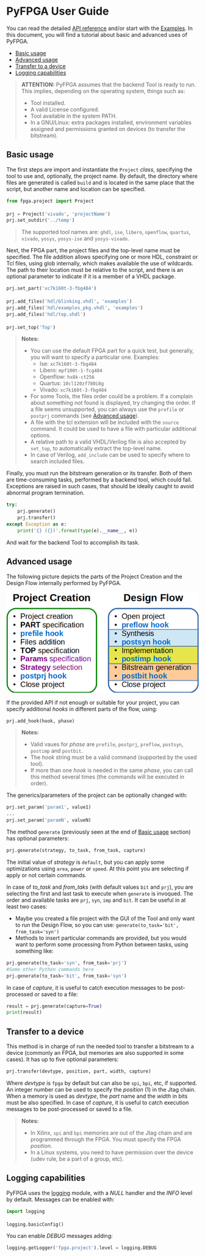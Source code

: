 # PyFPGA User Guide

You can read the detailed [API reference](api-reference.md) and/or start with
the [Examples](../examples). In this document, you will find a tutorial about
basic and advanced uses of PyFPGA.

* [Basic usage](#basic-usage)
* [Advanced usage](#advanced-usage)
* [Transfer to a device](#transfer-to-a-device)
* [Logging capabilities](#logging-capabilities)

> **ATTENTION:**
> PyFPGA assumes that the backend Tool is ready to run.
> This implies, depending on the operating system, things such as:
> * Tool installed.
> * A valid License configured.
> * Tool available in the system PATH.
> * In a GNU/Linux: extra packages installed, environment variables assigned
> and permissions granted on devices (to transfer the bitstream).

## Basic usage

The first steps are import and instantiate the `Project` *class*, specifying
the tool to use and, optionally, the project name. By default, the directory
where files are generated is called `build` and is located in the same place
that the script, but another name and location can be specified.

```py
from fpga.project import Project

prj = Project('vivado', 'projectName')
prj.set_outdir('../temp')
```

> The supported tool names are: `ghdl`, `ise`, `libero`, `openflow`, `quartus`,
> `vivado`, `yosys`, `yosys-ise` and `yosys-vivado`.

Next, the FPGA part, the project files and the top-level name must be
specified. The file addition allows specifying one or more HDL, constraint or
Tcl files, using glob internally, which makes available the use of wildcards.
The path to their location must be relative to the script, and there is an
optional parameter to indicate if it is a member of a VHDL package.

```py
prj.set_part('xc7k160t-3-fbg484')

prj.add_files('hdl/blinking.vhdl', 'examples')
prj.add_files('hdl/examples_pkg.vhdl', 'examples')
prj.add_files('hdl/top.vhdl')

prj.set_top('Top')
```

> **Notes:**
> * You can use the default FPGA part for a quick test, but generally, you
> will want to specify a particular one. Examples:
>     * Ise: `xc7k160t-3-fbg484`
>     * Libero: `mpf100t-1-fcg484`
>     * Openflow: `hx8k-ct256`
>     * Quartus: `10cl120zf780i8g`
>     * Vivado: `xc7k160t-3-fbg484`
> * For some Tools, the files order could be a problem.
> If a complain about something not found is displayed, try changing the
> order.
> If a file seems unsupported, you can always use the `prefile` or `postprj`
> commands (see [Advanced usage](#advanced-usage)).
> * A file with the tcl extension will be included with the `source` command.
> It could be used to have a file with particular additional options.
> * A relative path to a valid VHDL/Verilog file is also accepted by
> `set_top`, to automatically extract the top-level name.
> * In case of Verilog, `add_include` can be used to specify where to search
> included files.

Finally, you must run the bitstream generation or its transfer. Both of them
are time-consuming tasks, performed by a backend tool, which could fail.
Exceptions are raised in such cases, that should be ideally caught to avoid
abnormal program termination.

```py
try:
    prj.generate()
    prj.transfer()
except Exception as e:
    print('{} ({})'.format(type(e).__name__, e))
```

And wait for the backend Tool to accomplish its task.

## Advanced usage

The following picture depicts the parts of the Project Creation and the Design
Flow internally performed by PyFPGA.

![Tcl Structure](images/tcl-structure.png)

If the provided API if not enough or suitable for your project, you can
specify additional *hooks* in different parts of the flow, using:

```py
prj.add_hook(hook, phase)
```

> **Notes:**
> * Valid vaues for *phase* are `prefile`, `postprj`, `preflow`, `postsyn`,
> `postimp` and `postbit`.
> * The *hook* string must be a valid command (supported by the used tool).
> * If more than one *hook* is needed in the same *phase*, you can call this
> method several times (the commands will be executed in order).

The generics/parameters of the project can be optionally changed with:

```py
prj.set_param('param1', value1)
...
prj.set_param('paramN', valueN)
```

The method `generate` (previously seen at the end of
[Basic usage](#basic-usage) section) has optional parameters:

```py
prj.generate(strategy, to_task, from_task, capture)
```

The initial value of *strategy* is `default`, but you can apply some
optimizations using `area`, `power` or `speed`. At this point you are
selecting if apply or not certain commands.

In case of *to_task* and *from_taks* (with default values `bit` and `prj`),
you are selecting the first and last task to execute when `generate` is
invoqued. The order and available tasks are `prj`, `syn`, `imp` and `bit`.
It can be useful in at least two cases:
* Maybe you created a file project with the GUI of the Tool and only want to
run the Design Flow, so you can use: `generate(to_task='bit', from_task='syn')`
* Methods to insert particular commands are provided, but you would want to
perform some processing from Python between tasks, using something like:
```py
prj.generate(to_task='syn', from_task='prj')
#Some other Python commands here
prj.generate(to_task='bit', from_task='syn')
```

In case of *capture*, it is useful to catch execution messages to be
post-processed or saved to a file:
```py
result = prj.generate(capture=True)
print(result)
```

## Transfer to a device

This method is in charge of run the needed tool to transfer a bitstream to a
device (commonly an FPGA, but memories are also supported in some cases).
It has up to five optional parameters:

```py
prj.transfer(devtype, position, part, width, capture)
```

Where *devtype* is `fpga` by default but can also be `spi`, `bpi`, etc, if
supported. An integer number can be used to specify the *position* (1) in the
Jtag chain. When a memory is used as *devtype*, the *part* name and the
*width* in bits must be also specified. In case of *capture*, it is useful to
catch execution messages to be post-processed or saved to a file.

> **Notes:**
> * In Xilinx, `spi` and `bpi` memories are out of the Jtag chain and are
programmed through the FPGA. You must specify the FPGA *position*.
> * In a Linux systems, you need to have permission over the device
> (udev rule, be a part of a group, etc).

## Logging capabilities

PyFPGA uses the [logging](https://docs.python.org/3/library/logging.html)
module, with a *NULL* handler and the *INFO* level by default.
Messages can be enabled with:

```py
import logging

logging.basicConfig()
```

You can enable *DEBUG* messages adding:

```py
logging.getLogger('fpga.project').level = logging.DEBUG
```
